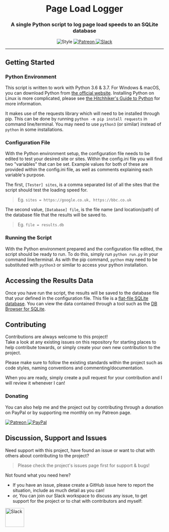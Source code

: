 <!-- Source: https://github.com/MattIPv4/template/blob/master/README.md -->

<!-- Title -->
<h1 align="center" id="Page-Load-Logger">
    Page Load Logger
</h1>

<!-- Tag line -->
<h3 align="center">A single Python script to log page load speeds to an SQLite database</h3>

<!-- Badges -->
<p align="center">
    <img src="https://img.shields.io/badge/python-3.6%20%7C%203.7-blue.svg?style=flat-square" alt="Style"/>
    <a href="http://patreon.mattcowley.co.uk/" target="_blank">
        <img src="https://img.shields.io/badge/patreon-IPv4-blue.svg?style=flat-square" alt="Patreon"/>
    </a>
    <a href="http://slack.mattcowley.co.uk/" target="_blank">
        <img src="https://img.shields.io/badge/slack-MattIPv4-blue.svg?style=flat-square" alt="Slack"/>
    </a>
</p>

----

<!-- Content -->
## Getting Started

### Python Environment

This script is written to work with Python 3.6 & 3.7.
For Windows & macOS, you can download Python from [the official website](https://www.python.org/downloads/).
Installing Python on Linux is more complicated, please see [the Hitchhiker's Guide to Python](https://docs.python-guide.org/starting/install3/linux/) for more information.

It makes use of the requests library which will need to be installed through pip.
This can be done by running `python -m pip install requests` in command line/terminal.
You may need to use `python3` (or similar) instead of `python` in some installations.

### Configuration File

With the Python environment setup, the configuration file needs to be edited to test your desired site or sites.
Within the config.ini file you will find two "variables" that can be set.
Example values for both of these are provided within the config.ini file, as well as comments explaining each variable's purpose.

The first, `[Tester] sites`, is a comma separated list of all the sites that the script should test the loading speed for.
> Eg. `sites = https://google.co.uk, https://bbc.co.uk`

The second value, `[Database] file`, is the file name (and location/path) of the database file that the results will be saved to.
> Eg. `file = results.db`

### Running the Script

With the Python environment prepared and the configuration file edited, the script should be ready to run.
To do this, simply run `python run.py` in your command line/terminal.
As with the pip command, `python` may need to be substituted with `python3` or similar to access your python installation.

## Accessing the Results Data

Once you have run the script, the results will be saved to the database file that your defined in the configuration file.
This file is a [flat-file SQLite database](https://www.sqlite.org/).
You can view the data contained through a tool such as the [DB Browser for SQLite](https://sqlitebrowser.org/).

<!-- Contributing -->
## Contributing

Contributions are always welcome to this project!\
Take a look at any existing issues on this repository for starting places to help contribute towards, or simply create your own new contribution to the project.

Please make sure to follow the existing standards within the project such as code styles, naming conventions and commenting/documentation.

When you are ready, simply create a pull request for your contribution and I will review it whenever I can!

### Donating

You can also help me and the project out by contributing through a donation on PayPal or by supporting me monthly on my Patreon page.
<p>
    <a href="http://patreon.mattcowley.co.uk/" target="_blank">
        <img src="https://img.shields.io/badge/patreon-IPv4-blue.svg?logo=patreon&logoWidth=30&logoColor=F96854&style=popout-square" alt="Patreon"/>
    </a>
    <a href="http://paypal.mattcowley.co.uk/" target="_blank">
        <img src="https://img.shields.io/badge/paypal-Matt%20(IPv4)%20Cowley-blue.svg?logo=paypal&logoWidth=30&logoColor=00457C&style=popout-square" alt="PayPal"/>
    </a>
</p>

<!-- Discussion & Support -->
## Discussion, Support and Issues

Need support with this project, have found an issue or want to chat with others about contributing to the project?
> Please check the project's issues page first for support & bugs!

Not found what you need here?
* If you have an issue, please create a GitHub issue here to report the situation, include as much detail as you can!
* _or,_ You can join our Slack workspace to discuss any issue, to get support for the project or to chat with contributors and myself:
<a href="http://slack.mattcowley.co.uk/" target="_blank">
    <img src="https://img.shields.io/badge/slack-MattIPv4-blue.svg?logo=slack&logoWidth=30&logoColor=blue&style=popout-square" alt="Slack" height="60">
</a>
